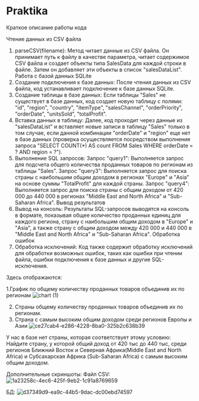 # Praktika
Краткое описание работы кода

Чтение данных из CSV файла
1. parseCSV(filename): Метод читает данные из CSV файла. Он принимает путь к файлу в качестве параметра, читает содержимое CSV файла и создает объекты типа SalesData для каждой строки в файле. Затем он добавляет эти объекты в список "salesDataList".
Работа с базой данных SQLite
2. Создание подключения к базе данных: После чтения данных из CSV файла, код устанавливает подключение к базе данных SQLite.
3. Создание таблицы в базе данных: Если таблицы "Sales" не существует в базе данных, код создает новую таблицу с полями: "id", "region", "country", "itemType", "salesChannel", "orderPriority", "orderDate", "unitsSold", "totalProfit".
4. Вставка данных в таблицу: Далее, код проходит через данные из "salesDataList" и вставляет новые записи в таблицу "Sales" только в том случае, если данной комбинации "orderDate" и "region" еще нет в базе данных (проверка осуществляется посредством выполнения запроса "SELECT COUNT(*) AS count FROM Sales WHERE orderDate = ? AND region = ?").
5. Выполнение SQL запросов:
Запрос "query1": Выполняется запрос для подсчета общего количества проданных товаров по регионам из таблицы "Sales".
Запрос "query3": Выполняется запрос для поиска страны с наибольшим общим доходом в регионах "Europe" и "Asia" на основе суммы "TotalProfit" для каждой страны.
Запрос "query4": Выполняется запрос для поиска страны с общим доходом от 420 000 до 440 000 в регионах "Middle East and North Africa" и "Sub-Saharan Africa".
Вывод результатов
6. Вывод на консоль: Результаты SQL-запросов выводятся на консоль в формате, показывая общее количество проданных единиц для каждого региона, страну с наибольшим общим доходом в "Europe" и "Asia", а также страну с общим доходом между 420 000 и 440 000 в "Middle East and North Africa" и "Sub-Saharan Africa".
Обработка ошибок
7. Обработка исключений: Код также содержит обработку исключений для обработки возможных ошибок, таких как ошибки при чтении файла, ошибки подключения к базе данных и другие SQL-исключения.

Здесь отображаются:

1.График по общему количеству проданных товаров объединив их по регионам
![chart (1)](https://github.com/Kagene/Praktika/assets/147978324/5609b469-4211-46a2-adf2-955a1b0bb7fc)

2) Страны общему количеству проданных товаров объединив их по регионам.
3) Страна с самым высоким общим доходом среди  регионов Европы и Азии
   ![ce27cab4-e286-4228-8ba0-325b2c638b39](https://github.com/Kagene/Praktika/assets/147978324/7fbd261e-7913-4bb3-ab58-df0837b65a49)

У нас в базе нет страны, которая соответствует этому условию:
Найдите страну, у которой общий доход от 420 тыс до 440 тыс, среди регионов Ближний Восток и Северная Африка(Middle East and North Africa) и Субсахарская  Африка (Sub-Saharan Africa) с самым высоким общим доходом.

   Дополнительные скриншоты:
Файл CSV:
![1a23258c-4ec6-425f-9eb2-1c91a8769659](https://github.com/Kagene/Praktika/assets/147978324/3ec83a2e-dd7d-49bb-b3b7-1cf9dd7ece6a)

БД:
![d37349d9-ea9c-44b5-9dac-dc00ebd74597](https://github.com/Kagene/Praktika/assets/147978324/846d2399-ac55-476e-9f1d-9f16cabdcee8)





